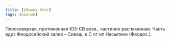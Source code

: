 ```yaml
---
title: [❮Биюк❯-Эгет]
tags: [ороним]
---
```


Плосковерхая, протяженная ЮЗ-СВ возв., частично распаханная. Часть вдрз
Феодосийский залив – Сиваш, к С от нп Насыпное (Феодос.).
